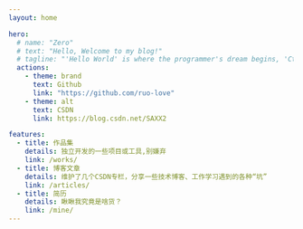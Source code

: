 ```yaml
---
layout: home

hero:
  # name: "Zero"
  # text: "Hello, Welcome to my blog!"
  # tagline: "'Hello World' is where the programmer's dream begins, 'Ctrl + C, Ctrl + V' is the dream transmission!"
  actions:
    - theme: brand
      text: Github
      link: "https://github.com/ruo-love"
    - theme: alt
      text: CSDN
      link: https://blog.csdn.net/SAXX2

features:
  - title: 作品集
    details: 独立开发的一些项目或工具,别嫌弃
    link: /works/
  - title: 博客文章
    details: 维护了几个CSDN专栏，分享一些技术博客、工作学习遇到的各种“坑”
    link: /articles/
  - title: 简历
    details: 瞅瞅我究竟是啥货？
    link: /mine/
---
```


<script setup>
import { ref, onMounted, watch } from "vue";
import useThreeModel from "./useThreeModel.js";
import { useData } from "vitepress";
const { isDark } = useData();
const { startRenderThreeD } = useThreeModel();
onMounted(()=>{
  const sceneRef=document.getElementById('sceneRef')
  const { action,playAnimation }=startRenderThreeD(sceneRef, isDark);

})

</script>
